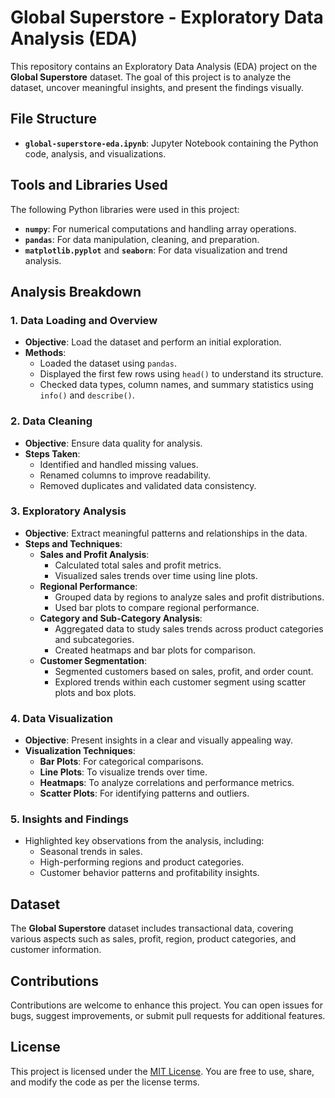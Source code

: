 # Global Superstore - Exploratory Data Analysis (EDA)

This repository contains an Exploratory Data Analysis (EDA) project on the **Global Superstore** dataset. The goal of this project is to analyze the dataset, uncover meaningful insights, and present the findings visually.

## File Structure

- **`global-superstore-eda.ipynb`**: Jupyter Notebook containing the Python code, analysis, and visualizations.

## Tools and Libraries Used

The following Python libraries were used in this project:
- **`numpy`**: For numerical computations and handling array operations.
- **`pandas`**: For data manipulation, cleaning, and preparation.
- **`matplotlib.pyplot`** and **`seaborn`**: For data visualization and trend analysis.

## Analysis Breakdown

### 1. **Data Loading and Overview**
   - **Objective**: Load the dataset and perform an initial exploration.
   - **Methods**:
     - Loaded the dataset using `pandas`.
     - Displayed the first few rows using `head()` to understand its structure.
     - Checked data types, column names, and summary statistics using `info()` and `describe()`.

### 2. **Data Cleaning**
   - **Objective**: Ensure data quality for analysis.
   - **Steps Taken**:
     - Identified and handled missing values.
     - Renamed columns to improve readability.
     - Removed duplicates and validated data consistency.

### 3. **Exploratory Analysis**
   - **Objective**: Extract meaningful patterns and relationships in the data.
   - **Steps and Techniques**:
     - **Sales and Profit Analysis**:
       - Calculated total sales and profit metrics.
       - Visualized sales trends over time using line plots.
     - **Regional Performance**:
       - Grouped data by regions to analyze sales and profit distributions.
       - Used bar plots to compare regional performance.
     - **Category and Sub-Category Analysis**:
       - Aggregated data to study sales trends across product categories and subcategories.
       - Created heatmaps and bar plots for comparison.
     - **Customer Segmentation**:
       - Segmented customers based on sales, profit, and order count.
       - Explored trends within each customer segment using scatter plots and box plots.

### 4. **Data Visualization**
   - **Objective**: Present insights in a clear and visually appealing way.
   - **Visualization Techniques**:
     - **Bar Plots**: For categorical comparisons.
     - **Line Plots**: To visualize trends over time.
     - **Heatmaps**: To analyze correlations and performance metrics.
     - **Scatter Plots**: For identifying patterns and outliers.

### 5. **Insights and Findings**
   - Highlighted key observations from the analysis, including:
     - Seasonal trends in sales.
     - High-performing regions and product categories.
     - Customer behavior patterns and profitability insights.

## Dataset

The **Global Superstore** dataset includes transactional data, covering various aspects such as sales, profit, region, product categories, and customer information. 

## Contributions

Contributions are welcome to enhance this project. You can open issues for bugs, suggest improvements, or submit pull requests for additional features.

## License

This project is licensed under the [MIT License](LICENSE). You are free to use, share, and modify the code as per the license terms.
